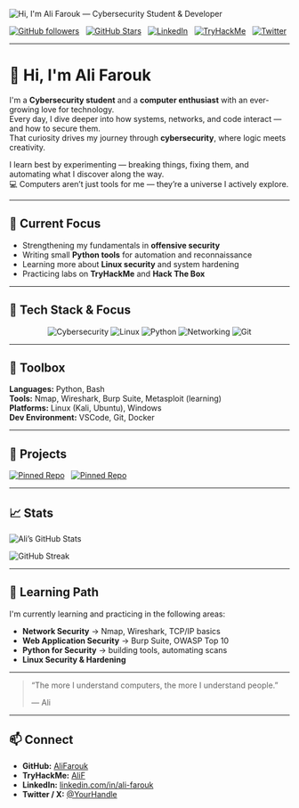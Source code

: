 ![Hi, I'm Ali Farouk — Cybersecurity Student & Developer](https://github.com/AliFarouk/AliFarouk/raw/master/header.gif)

[![GitHub followers](https://img.shields.io/github/followers/AliFarouk?logo=GitHub&style=for-the-badge)](https://github.com/AliFarouk)
&nbsp;
[![GitHub Stars](https://img.shields.io/github/stars/AliFarouk?logo=github&style=for-the-badge)](https://github.com/AliFarouk)
&nbsp;
[![LinkedIn](https://img.shields.io/badge/LinkedIn-0A66C2?logo=linkedin&style=for-the-badge)](https://linkedin.com/in/ali-farouk)
&nbsp;
[![TryHackMe](https://img.shields.io/badge/TryHackMe-%230A0A0A.svg?&style=for-the-badge&logo=tryhackme&logoColor=red)](https://tryhackme.com/p/AliF)
&nbsp;
[![Twitter](https://img.shields.io/badge/Twitter-14171A?logo=x&style=for-the-badge)](https://twitter.com/YourHandle)

---

# 👋 Hi, I'm Ali Farouk

I'm a **Cybersecurity student** and a **computer enthusiast** with an ever-growing love for technology.  
Every day, I dive deeper into how systems, networks, and code interact — and how to secure them.  
That curiosity drives my journey through **cybersecurity**, where logic meets creativity.

I learn best by experimenting — breaking things, fixing them, and automating what I discover along the way.  
💻 Computers aren’t just tools for me — they’re a universe I actively explore.

---

## 🔭 Current Focus
- Strengthening my fundamentals in **offensive security**
- Writing small **Python tools** for automation and reconnaissance
- Learning more about **Linux security** and system hardening
- Practicing labs on **TryHackMe** and **Hack The Box**

---

## 🧠 Tech Stack & Focus

<p align="center">
  <img src="https://img.icons8.com/ios-filled/50/ffffff/cyber-security.png" alt="Cybersecurity"/>
  <img src="https://img.icons8.com/ios-filled/50/ffffff/linux.png" alt="Linux"/>
  <img src="https://img.icons8.com/ios-filled/50/ffffff/python.png" alt="Python"/>
  <img src="https://img.icons8.com/ios-filled/50/ffffff/networking-manager.png" alt="Networking"/>
  <img src="https://img.icons8.com/ios-filled/50/ffffff/git.png" alt="Git"/>
</p>

---

## 🧰 Toolbox

**Languages:** Python, Bash  
**Tools:** Nmap, Wireshark, Burp Suite, Metasploit (learning)  
**Platforms:** Linux (Kali, Ubuntu), Windows  
**Dev Environment:** VSCode, Git, Docker

---

## 🧩 Projects

[![Pinned Repo](https://github-readme-stats.vercel.app/api/pin/?username=AliFarouk&repo=python-network-scanner&bg_color=0d1116&title_color=0E7FC0&text_color=a4aacb&icon_color=00C853)](https://github.com/AliFarouk/python-network-scanner)
&nbsp;
[![Pinned Repo](https://github-readme-stats.vercel.app/api/pin/?username=AliFarouk&repo=port-analyzer&bg_color=0d1116&title_color=0E7FC0&text_color=a4aacb&icon_color=00C853)](https://github.com/AliFarouk/port-analyzer)

---

## 📈 Stats

![Ali’s GitHub Stats](https://github-readme-stats.vercel.app/api?username=AliFarouk&show_icons=true&bg_color=0d1116&title_color=0E7FC0&text_color=a4aacb&icon_color=00C853)

![GitHub Streak](https://github-readme-streak-stats.herokuapp.com/?user=AliFarouk&theme=dark&background=0d1116&ring=0E7FC0&fire=00C853)

---

## 🎯 Learning Path

I'm currently learning and practicing in the following areas:
- **Network Security** → Nmap, Wireshark, TCP/IP basics  
- **Web Application Security** → Burp Suite, OWASP Top 10  
- **Python for Security** → building tools, automating scans  
- **Linux Security & Hardening**

---

> “The more I understand computers, the more I understand people.”  
>  
> — Ali

---

## 📫 Connect
- **GitHub:** [AliFarouk](https://github.com/AliFarouk)  
- **TryHackMe:** [AliF](https://tryhackme.com/p/AliF)  
- **LinkedIn:** [linkedin.com/in/ali-farouk](https://linkedin.com/in/ali-farouk)  
- **Twitter / X:** [@YourHandle](https://twitter.com/YourHandle)
